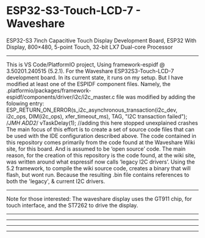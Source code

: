 ﻿
# ESP32-S3-Touch-LCD-7 - Waveshare

ESP32-S3 7inch Capacitive Touch Display Development Board, ESP32 With Display, 800×480, 5-point Touch, 32-bit LX7 Dual-core Processor

___

This is VS Code/PlatformIO project, Using framework-espidf @ 3.50201.240515 (5.2.1). For the Waveshare ESP32S3-Touch-LCD-7 development board.
In its current state, it runs on my setup. But I have modified at least one of the ESPIDF component files. Namely, the .platformio/packages/framework-espidf/components/driver/i2c/i2c_master.c file was modified by adding the folowing entry:
ESP_RETURN_ON_ERROR(s_i2c_asynchronous_transaction(i2c_dev, i2c_ops, DIM(i2c_ops), xfer_timeout_ms), TAG, "I2C transaction failed");
        /*JMH ADD2*/
        vTaskDelay(1); //adding this here stopped unexplained crashes
The main focus of this effort is to create a set of source code files that can be used with the IDE configuration described above. 
The code contained in this repository comes primarily from the code found at the Waveshare Wiki site, for this board. And is assumed to be ‘open source’ code.
The main reason, for the creation of this repository is the code found, at the wiki site, was written around what espressif now calls ‘legacy I2C drivers’. 
Using the 5.2 framework, to compile the wiki source code, creates a binary that will flash, but wont run. Because the resulting .bin file contains references to both the 'legacy', & current I2C drivers.     



    
---
Note for those interested:
The waveshare display uses the GT911 chip, for touch interface, and the ST7262 to drive the display.
  
___



  
___
 
___
 
___
 
